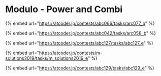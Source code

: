 # Modulo - Power and Combi

{% embed url="https://atcoder.jp/contests/abc066/tasks/arc077_b" %}

{% embed url="https://atcoder.jp/contests/abc042/tasks/arc058_b" %}

{% embed url="https://atcoder.jp/contests/abc127/tasks/abc127_e" %}

{% embed url="https://atcoder.jp/contests/m-solutions2019/tasks/m_solutions2019_e" %}

{% embed url="https://atcoder.jp/contests/abc129/tasks/abc129_e" %}
